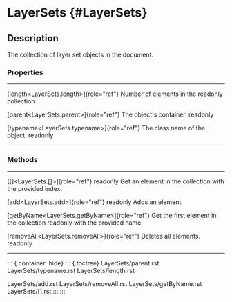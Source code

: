 LayerSets {#LayerSets}
=========

Description
-----------

The collection of layer set objects in the document.

### Properties

  ---------------------------------------------- --------------------------------
  [length\<LayerSets.length\>]{role="ref"}       Number of elements in the
  readonly                                       collection.

  [parent\<LayerSets.parent\>]{role="ref"}       The object\'s container.
  readonly                                       

  [typename\<LayerSets.typename\>]{role="ref"}   The class name of the object.
  readonly                                       
  ---------------------------------------------- --------------------------------

### Methods

  ------------------------------------------------ ----------------------------------------
  [\[\]\<LayerSets.\[\]\>]{role="ref"} readonly    Get an element in the collection with
                                                   the provided index.

  [add\<LayerSets.add\>]{role="ref"} readonly      Adds an element.

  [getByName\<LayerSets.getByName\>]{role="ref"}   Get the first element in the collection
  readonly                                         with the provided name.

  [removeAll\<LayerSets.removeAll\>]{role="ref"}   Deletes all elements.
  readonly                                         
  ------------------------------------------------ ----------------------------------------

::: {.container .hide}
::: {.toctree}
LayerSets/parent.rst LayerSets/typename.rst LayerSets/length.rst

LayerSets/add.rst LayerSets/removeAll.rst LayerSets/getByName.rst
LayerSets/\[\].rst
:::
:::

